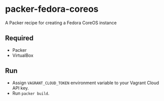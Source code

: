 # packer-fedora-coreos
A Packer recipe for creating a Fedora CoreOS instance

## Required
- Packer
- VirtualBox

## Run
- Assign `VAGRANT_CLOUD_TOKEN` environment variable to your Vagrant Cloud API key.
- Run `packer build`. 
